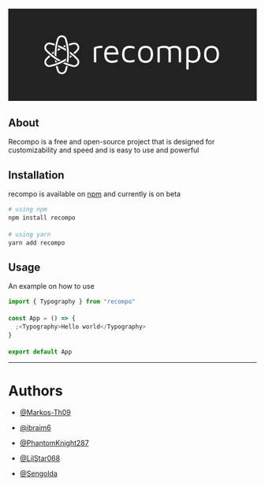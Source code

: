 ![recompo logo](https://raw.githubusercontent.com/recompo/recompo/main/public/images/banner-dark.png)

## About

Recompo is a free and open-source project that is designed for customizability and speed and is easy to use and powerful

## Installation

recompo is available on [npm](https://npmjs.com) and currently is on beta

```bash
# using npm
npm install recompo

# using yarn
yarn add recompo
```

## Usage

An example on how to use

```js
import { Typography } from "recompo"

const App = () => {
  ;<Typography>Hello world</Typography>
}

export default App
```

---

# Authors

- [@Markos-Th09](https://github.com/Markos-Th09)

- [@ibraim6](https://github.com/ibraim6)

- [@PhantomKnight287](https://github.com/PhantomKnight287)

- [@LilStar068](https://github.com/LilStar068)

- [@Sengolda](https://github.com/Sengolda)
